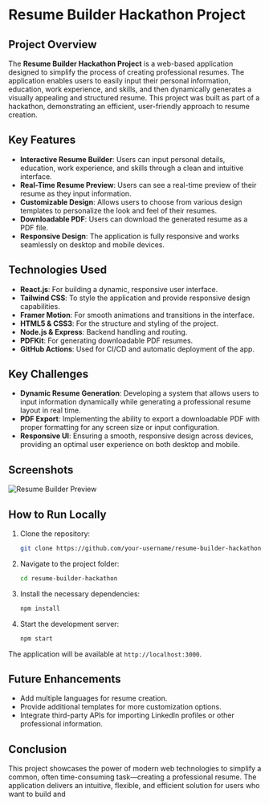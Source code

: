# Resume Builder Hackathon Project

## Project Overview

The **Resume Builder Hackathon Project** is a web-based application designed to simplify the process of creating professional resumes. The application enables users to easily input their personal information, education, work experience, and skills, and then dynamically generates a visually appealing and structured resume. This project was built as part of a hackathon, demonstrating an efficient, user-friendly approach to resume creation.

## Key Features

- **Interactive Resume Builder**: Users can input personal details, education, work experience, and skills through a clean and intuitive interface.
- **Real-Time Resume Preview**: Users can see a real-time preview of their resume as they input information.
- **Customizable Design**: Allows users to choose from various design templates to personalize the look and feel of their resumes.
- **Downloadable PDF**: Users can download the generated resume as a PDF file.
- **Responsive Design**: The application is fully responsive and works seamlessly on desktop and mobile devices.
  
## Technologies Used

- **React.js**: For building a dynamic, responsive user interface.
- **Tailwind CSS**: To style the application and provide responsive design capabilities.
- **Framer Motion**: For smooth animations and transitions in the interface.
- **HTML5 & CSS3**: For the structure and styling of the project.
- **Node.js & Express**: Backend handling and routing.
- **PDFKit**: For generating downloadable PDF resumes.
- **GitHub Actions**: Used for CI/CD and automatic deployment of the app.

## Key Challenges

- **Dynamic Resume Generation**: Developing a system that allows users to input information dynamically while generating a professional resume layout in real time.
- **PDF Export**: Implementing the ability to export a downloadable PDF with proper formatting for any screen size or input configuration.
- **Responsive UI**: Ensuring a smooth, responsive design across devices, providing an optimal user experience on both desktop and mobile.

## Screenshots

![Resume Builder Preview](link-to-screenshot.png)

## How to Run Locally

1. Clone the repository:

    ```bash
    git clone https://github.com/your-username/resume-builder-hackathon.git
    ```

2. Navigate to the project folder:

    ```bash
    cd resume-builder-hackathon
    ```

3. Install the necessary dependencies:

    ```bash
    npm install
    ```

4. Start the development server:

    ```bash
    npm start
    ```

The application will be available at `http://localhost:3000`.

## Future Enhancements

- Add multiple languages for resume creation.
- Provide additional templates for more customization options.
- Integrate third-party APIs for importing LinkedIn profiles or other professional information.

## Conclusion

This project showcases the power of modern web technologies to simplify a common, often time-consuming task—creating a professional resume. The application delivers an intuitive, flexible, and efficient solution for users who want to build and
